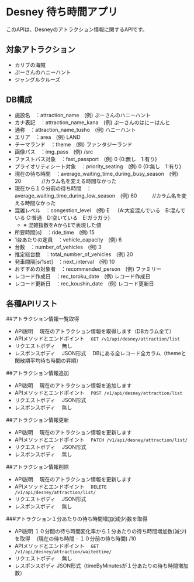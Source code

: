 # Desney 待ち時間アプリ

このAPIは、Desneyのアトラクション情報に関するAPIです。

## 対象アトラクション
- カリブの海賊
- ぷーさんのハニーハント
- ジャングルクルーズ


## DB構成
- 施設名　：attraction_name　(例) ぷーさんのハニーハント
- カナ表記　：attraction_name_kana　(例) ぷーさんのはにーはんと
- 通称　：attraction_name_tusho　(例) ハニーハント
- エリア　：area　(例) LAND
- テーマランド　：theme　(例) ファンタジーランド
- 画像パス　：img_pass　(例) /src
- ファストパス対象　：fast_passport　(例) 0  {0:無し　1:有り}
- プライオリティシート対象　：priority_seating　(例) 0  {0:無し　1:有り}
- 現在の待ち時間　：average_waiting_time_during_busy_season　(例) 20　　　　//カラム名を変える時間なかった
- 現在から１０分前の待ち時間　：average_waiting_time_during_low_season　(例) 60　　　//カラム名を変える時間なかった
- 混雑レベル　：congestion_level　(例) E 　 {A:大変混んでいる　B:混んでいる C:普通　D:空いている　E:ガラガラ}
    - ※ 混雑指数をAからEで表現した値
- 所要時間[s]　：ride_time　(例) 15
- 1台あたりの定員　：vehicle_capacity　(例) 6
- 台数　：number_of_vehicles　(例) 3
- 推定総台数　：total_number_of_vehicles　(例) 20
- 発車間隔[s/1set]　：next_interval　(例) 10
- おすすめの対象者　：recommended_person　(例) ファミリー
- レコード作成日　：rec_toroku_date　(例) レコード作成日
- レコード更新日　：rec_koushin_date　(例) レコード更新日

## 各種APIリスト

##アトラクション情報一覧取得
- APi説明
　現在のアトラクション情報を取得します（DBカラム全て）
- APIメソッドとエンドポイント
　`GET /v1/api/desney/attraction/list`
- リクエストボディ
　無し
- レスポンスボディ
　JSON形式 
　DBにある全レコード全カラム（themeと閑散期平均待ち時間の昇順）

##アトラクション情報追加
- APi説明
　現在のアトラクション情報を追加します
- APIメソッドとエンドポイント
　`POST /v1/api/desney/attraction/list`
- リクエストボディ
　JSON形式
- レスポンスボディ
　無し

##アトラクション情報更新
- APi説明
　現在のアトラクション情報を更新します
- APIメソッドとエンドポイント
　`PATCH /v1/api/desney/attraction/list/`
- リクエストボディ
　JSON形式
- レスポンスボディ
　無し

##アトラクション情報削除
- APi説明
　現在のアトラクション情報を更新します
- APIメソッドとエンドポイント
　`DELETE /v1/api/desney/attraction/list/`
- リクエストボディ
　JSON形式
- レスポンスボディ
　無し

###アトラクション１分あたりの待ち時間増加(減少)数を取得
- APi説明
１０分間の待ち時間変化率から１分あたりの待ち時間増加数(減少)を取得
　(現在の待ち時間 - １０分前の待ち時間) /10
- APIメソッドとエンドポイント
　`GET /v1/api/desney/attraction/waitedtime/`
- リクエストボディ
　無し
- レスポンスボディ
JSON形式（timeByMinutesが１分あたりの待ち時間増加数）


